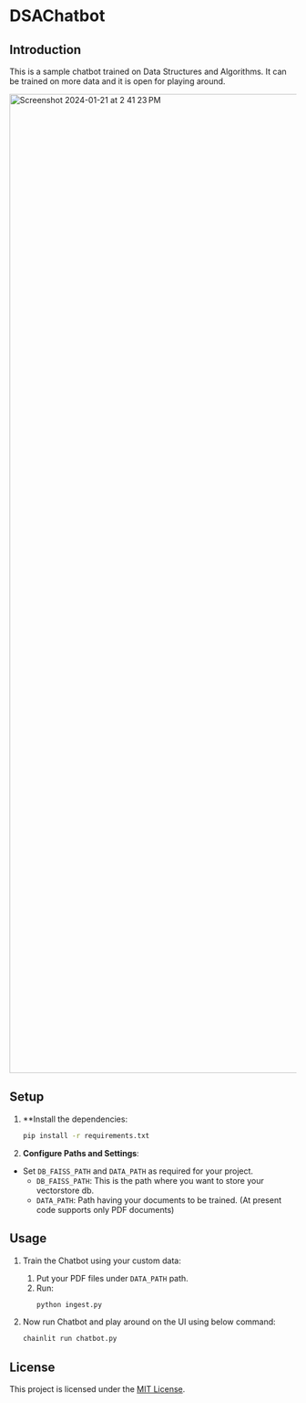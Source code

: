 # DSAChatbot

## Introduction
This is a sample chatbot trained on Data Structures and Algorithms. It can be trained on more data and it is open for playing around.

<img width="1715" alt="Screenshot 2024-01-21 at 2 41 23 PM" src="https://github.com/neelam-yadav/DSAChatbot/assets/6128384/c073663c-6219-4a81-8398-4deb9838a518">

## Setup
1. **Install the dependencies:
   ```bash
   pip install -r requirements.txt
   ```

2. **Configure Paths and Settings**:
- Set `DB_FAISS_PATH` and `DATA_PATH` as required for your project.
  - `DB_FAISS_PATH`: This is the path where you want to store your vectorstore db.
  - `DATA_PATH`: Path having your documents to be trained. (At present code supports only PDF documents)

## Usage
1. Train the Chatbot using your custom data:
   1. Put your PDF files under `DATA_PATH` path.
   2. Run:
      ```bash
      python ingest.py
      ```
   
3. Now run Chatbot and play around on the UI using below command:
   ```bash
   chainlit run chatbot.py
   ```

## License
This project is licensed under the [MIT License](License).

